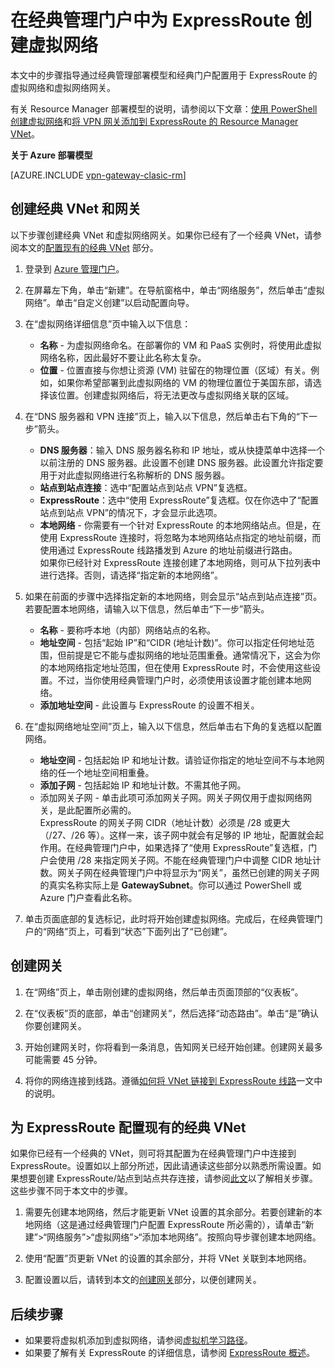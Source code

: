 <properties
   pageTitle="为 ExpressRoute 配置虚拟网络和网关 | Microsoft Azure"
   description="本文指导你使用经典部署模型为 ExpressRoute 设置虚拟网络 (VNet)。"
   documentationCenter="na"
   services="expressroute"
   authors="cherylmc"
   manager="carmonm"
   editor=""
   tags="azure-service-management"/>

<tags 
   ms.service="expressroute"
   ms.devlang="na"
   ms.topic="article" 
   ms.tgt_pltfrm="na"
   ms.workload="infrastructure-services" 
   ms.date="09/20/2016"
   ms.author="cherylmc"
   wacn.date="10/31/2016"/>  


# 在经典管理门户中为 ExpressRoute 创建虚拟网络

本文中的步骤指导通过经典管理部署模型和经典门户配置用于 ExpressRoute 的虚拟网络和虚拟网络网关。

有关 Resource Manager 部署模型的说明，请参阅以下文章：[使用 PowerShell 创建虚拟网络](/documentation/articles/virtual-networks-create-vnet-arm-ps/)和[将 VPN 网关添加到 ExpressRoute 的 Resource Manager VNet](/documentation/articles/expressroute-howto-add-gateway-resource-manager/)。

**关于 Azure 部署模型**

[AZURE.INCLUDE [vpn-gateway-clasic-rm](../../includes/vpn-gateway-classic-rm-include.md)]

## 创建经典 VNet 和网关

以下步骤创建经典 VNet 和虚拟网络网关。如果你已经有了一个经典 VNet，请参阅本文的[配置现有的经典 VNet](#config) 部分。

1. 登录到 [Azure 管理门户](http://manage.windowsazure.cn)。

2. 在屏幕左下角，单击“新建”。在导航窗格中，单击“网络服务”，然后单击“虚拟网络”。单击“自定义创建”以启动配置向导。

3. 在“虚拟网络详细信息”页中输入以下信息：

	- **名称** - 为虚拟网络命名。在部署你的 VM 和 PaaS 实例时，将使用此虚拟网络名称，因此最好不要让此名称太复杂。
	- **位置** - 位置直接与你想让资源 (VM) 驻留在的物理位置（区域）有关。例如，如果你希望部署到此虚拟网络的 VM 的物理位置位于美国东部，请选择该位置。创建虚拟网络后，将无法更改与虚拟网络关联的区域。

4. 在“DNS 服务器和 VPN 连接”页上，输入以下信息，然后单击右下角的“下一步”箭头。

	- **DNS 服务器**：输入 DNS 服务器名称和 IP 地址，或从快捷菜单中选择一个以前注册的 DNS 服务器。此设置不创建 DNS 服务器。此设置允许指定要用于对此虚拟网络进行名称解析的 DNS 服务器。
	- **站点到站点连接**：选中“配置站点到站点 VPN”复选框。
	- **ExpressRoute**：选中“使用 ExpressRoute”复选框。仅在你选中了“配置站点到站点 VPN”的情况下，才会显示此选项。
	- **本地网络** - 你需要有一个针对 ExpressRoute 的本地网络站点。但是，在使用 ExpressRoute 连接时，将忽略为本地网络站点指定的地址前缀，而使用通过 ExpressRoute 线路播发到 Azure 的地址前缀进行路由。<BR>如果你已经针对 ExpressRoute 连接创建了本地网络，则可从下拉列表中进行选择。否则，请选择“指定新的本地网络”。

5. 如果在前面的步骤中选择指定新的本地网络，则会显示“站点到站点连接”页。若要配置本地网络，请输入以下信息，然后单击“下一步”箭头。

	- **名称** - 要称呼本地（内部）网络站点的名称。
	- **地址空间** - 包括“起始 IP”和“CIDR (地址计数)”。你可以指定任何地址范围，但前提是它不能与虚拟网络的地址范围重叠。通常情况下，这会为你的本地网络指定地址范围，但在使用 ExpressRoute 时，不会使用这些设置。不过，当你使用经典管理门户时，必须使用该设置才能创建本地网络。
	- **添加地址空间** - 此设置与 ExpressRoute 的设置不相关。


6. 在“虚拟网络地址空间”页上，输入以下信息，然后单击右下角的复选框以配置网络。

	- **地址空间** - 包括起始 IP 和地址计数。请验证你指定的地址空间不与本地网络的任一个地址空间相重叠。
	- **添加子网** - 包括起始 IP 和地址计数。不需其他子网。
	- 添加网关子网 - 单击此项可添加网关子网。网关子网仅用于虚拟网络网关，是此配置所必需的。<BR>ExpressRoute 的网关子网 CIDR（地址计数）必须是 /28 或更大（/27、/26 等）。这样一来，该子网中就会有足够的 IP 地址，配置就会起作用。在经典管理门户中，如果选择了“使用 ExpressRoute”复选框，门户会使用 /28 来指定网关子网。不能在经典管理门户中调整 CIDR 地址计数。网关子网在经典管理门户中将显示为“网关”，虽然已创建的网关子网的真实名称实际上是 **GatewaySubnet**。你可以通过 PowerShell 或 Azure 门户查看此名称。

7. 单击页面底部的复选标记，此时将开始创建虚拟网络。完成后，在经典管理门户的“网络”页上，可看到“状态”下面列出了“已创建”。

## <a name="gw"></a>创建网关

1. 在“网络”页上，单击刚创建的虚拟网络，然后单击页面顶部的“仪表板”。

2. 在“仪表板”页的底部，单击“创建网关”，然后选择“动态路由”。单击“是”确认你要创建网关。

3. 开始创建网关时，你将看到一条消息，告知网关已经开始创建。创建网关最多可能需要 45 分钟。

11. 将你的网络连接到线路。遵循[如何将 VNet 链接到 ExpressRoute 线路](/documentation/articles/expressroute-howto-linkvnet-classic/)一文中的说明。

## <a name="config"></a>为 ExpressRoute 配置现有的经典 VNet

如果你已经有一个经典的 VNet，则可将其配置为在经典管理门户中连接到 ExpressRoute。设置如以上部分所述，因此请通读这些部分以熟悉所需设置。如果想要创建 ExpressRoute/站点到站点共存连接，请参阅[此文](/documentation/articles/expressroute-howto-coexist-classic/)以了解相关步骤。这些步骤不同于本文中的步骤。
 
1. 需要先创建本地网络，然后才能更新 VNet 设置的其余部分。若要创建新的本地网络（这是通过经典管理门户配置 ExpressRoute 所必需的），请单击“新建”>“网络服务”>“虚拟网络”>“添加本地网络”。按照向导步骤创建本地网络。

2. 使用“配置”页更新 VNet 的设置的其余部分，并将 VNet 关联到本地网络。

3. 配置设置以后，请转到本文的[创建网关](#gw)部分，以便创建网关。


## 后续步骤

- 如果要将虚拟机添加到虚拟网络，请参阅[虚拟机学习路径](/documentation/services/virtual-machines/)。
- 如果要了解有关 ExpressRoute 的详细信息，请参阅 [ExpressRoute 概述](/documentation/articles/expressroute-introduction/)。


 

<!---HONumber=Mooncake_0104_2016-->
